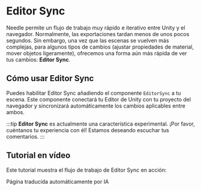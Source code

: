 # Editor Sync

Needle permite un flujo de trabajo muy rápido e iterativo entre Unity y el navegador. Normalmente, las exportaciones tardan menos de unos pocos segundos. Sin embargo, una vez que las escenas se vuelven más complejas, para algunos tipos de cambios (ajustar propiedades de material, mover objetos ligeramente), ofrecemos una forma aún más rápida de ver tus cambios: **Editor Sync**.

## Cómo usar Editor Sync

Puedes habilitar Editor Sync añadiendo el componente `EditorSync` a tu escena. Este componente conectará tu Editor de Unity con tu proyecto del navegador y sincronizará automáticamente los cambios aplicables entre ambos.

:::tip
**Editor Sync** es actualmente una característica experimental. ¡Por favor, cuéntanos tu experiencia con él! Estamos deseando escuchar tus comentarios.
:::

## Tutorial en vídeo

Este tutorial muestra el flujo de trabajo de Editor Sync en acción:

<video-embed src="https://www.youtube.com/watch?v=gZX_sqrne8U" limit_height />

Página traducida automáticamente por IA